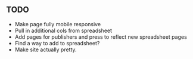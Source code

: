 



## TODO ##

- Make page fully mobile responsive
- Pull in additional cols from spreadsheet
- Add pages for publishers and press to reflect new spreadsheet pages
- Find a way to add to spreadsheet?
- Make site actually pretty.
